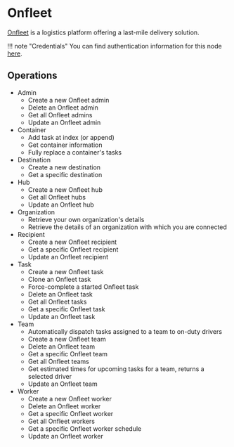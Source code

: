 # Onfleet

[Onfleet](https://onfleet.com/) is a logistics platform offering a last-mile delivery solution.

!!! note "Credentials"
    You can find authentication information for this node [here](/integrations/credentials/onfleet/).


## Operations

* Admin
    * Create a new Onfleet admin
    * Delete an Onfleet admin
    * Get all Onfleet admins
    * Update an Onfleet admin
* Container
    * Add task at index (or append)
    * Get container information
    * Fully replace a container's tasks
* Destination
    * Create a new destination
    * Get a specific destination
* Hub
    * Create a new Onfleet hub
    * Get all Onfleet hubs
    * Update an Onfleet hub
* Organization
    * Retrieve your own organization's details
    * Retrieve the details of an organization with which you are connected
* Recipient
    * Create a new Onfleet recipient
    * Get a specific Onfleet recipient
    * Update an Onfleet recipient
* Task
    * Create a new Onfleet task
    * Clone an Onfleet task
    * Force-complete a started Onfleet task
    * Delete an Onfleet task
    * Get all Onfleet tasks
    * Get a specific Onfleet task
    * Update an Onfleet task
* Team
    * Automatically dispatch tasks assigned to a team to on-duty drivers
    * Create a new Onfleet team
    * Delete an Onfleet team
    * Get a specific Onfleet team
    * Get all Onfleet teams
    * Get estimated times for upcoming tasks for a team, returns a selected driver
    * Update an Onfleet team
* Worker
    * Create a new Onfleet worker
    * Delete an Onfleet worker
    * Get a specific Onfleet worker
    * Get all Onfleet workers
    * Get a specific Onfleet worker schedule
    * Update an Onfleet worker
